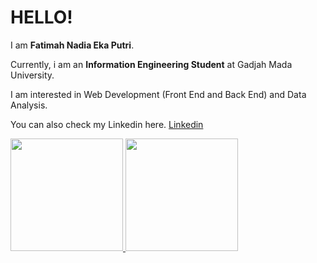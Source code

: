 # HELLO! 
 
I am **Fatimah Nadia Eka Putri**.<br>
 
Currently, i am an **Information Engineering Student** at Gadjah Mada University.<br>
 
I am interested in Web Development (Front End and Back End) and Data Analysis.<br>
 
You can also check my Linkedin here. [Linkedin](https://www.linkedin.com/in/fatimah-nadia-eka-putri-251484246/)
 
<p align="left">
<a href="https://github.com/fatimahnadiekaputri">
  <img height="180em" src="https://github-readme-stats-eight-theta.vercel.app/api?username=fatimahnadiekaputri&show_icons=true&theme=algolia&include_all_commits=true&count_private=true"/>
  <img height="180em" src="https://github-readme-stats-eight-theta.vercel.app/api/top-langs/?username=fatimahnadiekaputri&layout=compact&theme=algolia"/>
</a>
</p>

